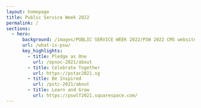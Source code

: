 ```yaml
---
layout: homepage
title: Public Service Week 2022
permalink: /
sections:
  - hero:
      background: /images/PUBLIC SERVICE WEEK 2022/PSW 2022 CMS website  (4).png
      url: /what-is-psw/
      key_highlights:
        - title: Pledge as One
          url: /opsoc-2021/about
        - title: Celebrate Together
          url: https://pstac2021.sg
        - title: Be Inspired
          url: /pstc-2021/about
        - title: Learn and Grow
          url: https://pswlf2021.squarespace.com/
---
```

